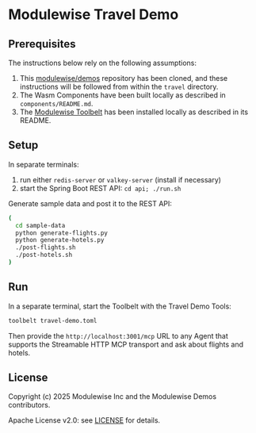 # Modulewise Travel Demo

## Prerequisites

The instructions below rely on the following assumptions:

1. This [modulewise/demos](https://github.com/modulewise/demos)
repository has been cloned, and these instructions will be followed from
within the `travel` directory.
2. The Wasm Components have been built locally as described in `components/README.md`.
3. The [Modulewise Toolbelt](https://github.com/modulewise/toolbelt) has
been installed locally as described in its README.

## Setup

In separate terminals:

1. run either `redis-server` or `valkey-server` (install if necessary)
2. start the Spring Boot REST API: `cd api; ./run.sh`

Generate sample data and post it to the REST API:

```sh
(
  cd sample-data
  python generate-flights.py
  python generate-hotels.py
  ./post-flights.sh
  ./post-hotels.sh
)
```

## Run

In a separate terminal, start the Toolbelt with the Travel Demo Tools:

```sh
toolbelt travel-demo.toml
```

Then provide the `http://localhost:3001/mcp` URL to any Agent that supports
the Streamable HTTP MCP transport and ask about flights and hotels.

## License

Copyright (c) 2025 Modulewise Inc and the Modulewise Demos contributors.

Apache License v2.0: see [LICENSE](./LICENSE) for details.
